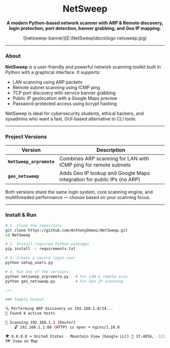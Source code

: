 <div align="center">

# NetSweep  
**A modern Python-based network scanner with ARP & Remote discovery, login protection, port detection, banner grabbing, and Geo IP mapping.**

![netsweep-banner](E:\NetSweep\docs\logo netsweep.jpg)

</div>

---

### About

**NetSweep** is a user-friendly and powerful network scanning toolkit built in Python with a graphical interface. It supports:

- LAN scanning using ARP packets
- Remote subnet scanning using ICMP ping
- TCP port discovery with service banner grabbing
- Public IP geolocation with a Google Maps preview
- Password-protected access using bcrypt hashing

NetSweep is ideal for cybersecurity students, ethical hackers, and sysadmins who want a fast, GUI-based alternative to CLI tools.

---

### Project Versions

| Version              | Description                                                                 |
|----------------------|-----------------------------------------------------------------------------|
| **`NetSweep_arpremote`** | Combines ARP scanning for LAN with ICMP ping for remote subnets              |
| **`geo_netsweep`**       | Adds Geo IP lookup and Google Maps integration for public IPs (no ARP)     |

Both versions share the same login system, core scanning engine, and multithreaded performance — choose based on your scanning focus.

---

### Install & Run

```bash
# 1. Clone the repository
git clone https://github.com/AnthonyDemoz/NetSweep.git
cd NetSweep

# 2. Install required Python packages
pip install -r requirements.txt

# 3. Create a secure login user
python setup_users.py

# 4. Run one of the versions:
python netsweep_arpremote.py   # For LAN & remote scan
python geo_netsweep.py         # For Geo IP scanning

---

### Sample Output

🔍 Performing ARP discovery on 192.168.1.0/24...
📡 Found 4 active hosts

🔎 Scanning 192.168.1.1 (Router)
    🔓 192.168.1.1:80 (HTTP) is open ➜ nginx/1.18.0

🌍 8.8.8.8 ➜ United States - Mountain View (Google LLC) 📍 37.4056, -122.0775
🗺️ View on Map


